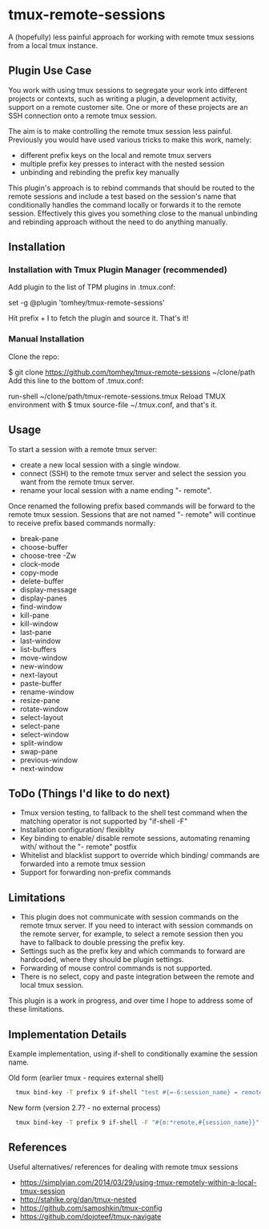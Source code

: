 # tmux-remote-sessions

A (hopefully) less painful approach for working with remote tmux sessions from a local tmux instance.

## Plugin Use Case

You work with using tmux sessions to segregate your work into different projects or contexts, such as writing a plugin, a development activity, support on a remote customer site. One or more of these projects are an SSH connection onto a remote tmux session.

The aim is to make controlling the remote tmux session less painful. Previously you would have used various tricks to make this work, namely:
- different prefix keys on the local and remote tmux servers
- multiple prefix key presses to interact with the nested session
- unbinding and rebinding the prefix key manually

This plugin's approach is to rebind commands that should be routed to the remote sessions and include a test based on the session's name that conditionally handles the command locally or forwards it to the remote session. Effectively this gives you something close to the manual unbinding and rebinding approach without the need to do anything manually. 

## Installation

### Installation with Tmux Plugin Manager (recommended)

Add plugin to the list of TPM plugins in .tmux.conf:

set -g @plugin 'tomhey/tmux-remote-sessions'

Hit prefix + I to fetch the plugin and source it. That's it!

### Manual Installation

Clone the repo:

$ git clone https://github.com/tomhey/tmux-remote-sessions ~/clone/path
Add this line to the bottom of .tmux.conf:

run-shell ~/clone/path/tmux-remote-sessions.tmux
Reload TMUX environment with $ tmux source-file ~/.tmux.conf, and that's it.

## Usage

To start a session with a remote tmux server:
- create a new local session with a single window.
- connect (SSH) to the remote tmux server and select the session you want from the remote tmux server.
- rename your local session with a name ending "- remote".

Once renamed the following prefix based commands will be forward to the remote tmux session. Sessions that are not named "- remote" will continue to receive prefix based commands normally:

- break-pane
- choose-buffer
- choose-tree -Zw
- clock-mode
- copy-mode
- delete-buffer
- display-message
- display-panes
- find-window
- kill-pane
- kill-window
- last-pane
- last-window
- list-buffers
- move-window
- new-window
- next-layout
- paste-buffer
- rename-window
- resize-pane
- rotate-window
- select-layout
- select-pane
- select-window
- split-window
- swap-pane
- previous-window
- next-window

## ToDo (Things I'd like to do next)

* Tmux version testing, to fallback to the shell test command when the matching operator is not supported by "if-shell -F"
* Installation configuration/ flexiblity
* Key binding to enable/ disable remote sessions, automating renaming with/ without the "- remote" postfix
* Whitelist and blacklist support to override which binding/ commands are forwarded into a remote tmux session
* Support for forwarding non-prefix commands

## Limitations

* This plugin does not communicate with session commands on the remote tmux server. If you need to interact with session commands on the remote server, for example, to select a remote session then you have to fallback to double pressing the prefix key.
* Settings such as the prefix key and which commands to forward are hardcoded, where they should be plugin settings.
* Forwarding of mouse control commands is not supported.
* There is no select, copy and paste integration between the remote and local tmux session.

This plugin is a work in progress, and over time I hope to address some of these limitations.

## Implementation Details

Example implementation, using if-shell to conditionally examine the session name.

Old form (earlier tmux - requires external shell)

```bash
  tmux bind-key -T prefix 9 if-shell "test #{=-6:session_name} = remote" "display matched" "display different"
```

New form (version 2.7? - no external process)

```bash
  tmux bind-key -T prefix 9 if-shell -F "#{m:*remote,#{session_name}}" "display matched" "display different"
```

## References

Useful alternatives/ references for dealing with remote tmux sessions

- https://simplyian.com/2014/03/29/using-tmux-remotely-within-a-local-tmux-session
- http://stahlke.org/dan/tmux-nested
- https://github.com/samoshkin/tmux-config
- https://github.com/dojoteef/tmux-navigate
